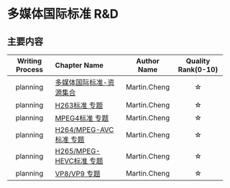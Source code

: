 # 多媒体国际标准 R&D

## 主要内容

| Writing Process | Chapter Name | Author Name | Quality Rank(0-10) |
|:----:|:----|:----:|:----:|
| planning | [多媒体国际标准-资源集合](./media-standard.md) | Martin.Cheng |☆|
| planning | [H263标准 专题](./codec-arch/h263/README.md) | Martin.Cheng |☆|
| planning | [MPEG4标准 专题](./codec-arch/mpeg-4/README.md)| Martin.Cheng |☆|
| planning | [H264/MPEG-AVC标准 专题](./codec-arch/h264-avc/README.md)| Martin.Cheng |☆|
| planning | [H265/MPEG-HEVC标准 专题](./codec-arch/h265-hevc/README.md) | Martin.Cheng |☆|
| planning | [VP8/VP9 专题](./codec-arch/vpx/README.md) | Martin.Cheng |☆|